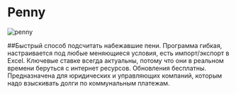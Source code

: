 # Penny

![penny](https://user-images.githubusercontent.com/14808189/52415675-be089400-2af8-11e9-8da4-43390edba6e9.png)

##Быстрый способ подсчитать набежавшие пени. Программа гибкая, настраивается под любые меняющиеся условия, есть импорт/экспорт в Excel. Ключевые ставке всегда актуальны, потому что они в реальном времени беруться с интернет ресурсов. Обновления бесплатны. Предназначена для юридических и управляющих компаний, которым надо взыскивать долги по коммунальным платежам.

